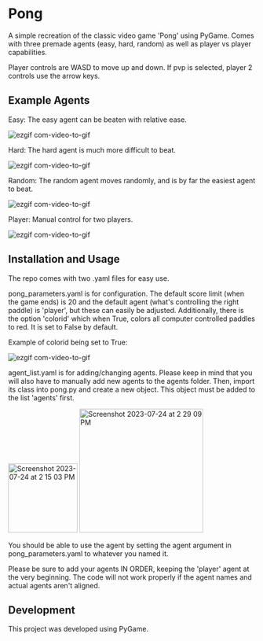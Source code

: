 # Pong

A simple recreation of the classic video game 'Pong' using PyGame. Comes with three premade agents (easy, hard, random) as well as player vs player capabilities. 

Player controls are WASD to move up and down. If pvp is selected, player 2 controls use the arrow keys.

## Example Agents

Easy: The easy agent can be beaten with relative ease.

![ezgif com-video-to-gif](https://github.com/atleast3bees/pong/assets/111519324/89a37118-1e1b-4c23-9c25-8f47c6b4b18f)

Hard: The hard agent is much more difficult to beat.

![ezgif com-video-to-gif](https://github.com/atleast3bees/pong/assets/111519324/525ffd85-d0bc-404a-8f8a-22fae6895709)

Random: The random agent moves randomly, and is by far the easiest agent to beat.

![ezgif com-video-to-gif](https://github.com/atleast3bees/pong/assets/111519324/3361229c-d26a-41f8-b69e-0274c0fb38e6)

Player: Manual control for two players.

![ezgif com-video-to-gif](https://github.com/atleast3bees/pong/assets/111519324/ba55139b-7405-4db1-94f6-ee109090e9c2)

## Installation and Usage

The repo comes with two .yaml files for easy use.

pong_parameters.yaml is for configuration. The default score limit (when the game ends) is 20 and the default agent (what's controlling the right paddle) is 'player', but these can easily be adjusted. Additionally, there is the option 'colorid' which when True, colors all computer controlled paddles to red. It is set to False by default.


Example of colorid being set to True:

![ezgif com-video-to-gif](https://github.com/atleast3bees/pong/assets/111519324/ebb71117-fa07-4a42-be06-a934b2cc028e)

agent_list.yaml is for adding/changing agents. Please keep in mind that you will also have to manually add new agents to the agents folder. Then, import its class into pong.py and create a new object. This object must be added to the list 'agents' first. 

<img width="141" alt="Screenshot 2023-07-24 at 2 15 03 PM" src="https://github.com/atleast3bees/pong/assets/111519324/96f5c28c-69c2-4001-bbbb-5b002c176d65">

<img width="252" alt="Screenshot 2023-07-24 at 2 29 09 PM" src="https://github.com/atleast3bees/pong/assets/111519324/58e8bfa0-6618-45ce-837f-c19070d2392d">

You should be able to use the agent by setting the agent argument in pong_parameters.yaml to whatever you named it.

Please be sure to add your agents IN ORDER, keeping the 'player' agent at the very beginning. The code will not work properly if the agent names and actual agents aren't aligned.

## Development

This project was developed using PyGame.
